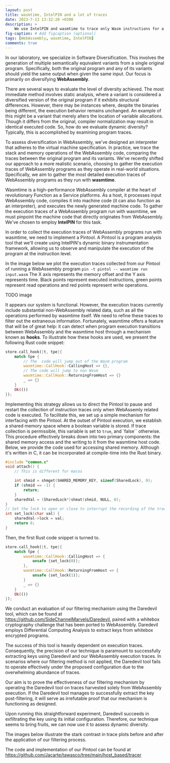 ```yaml
---
layout: post
title: wasmtime, IntelPIN and a lot of traces
date: 2023-7-13 13:32:20 +0300
description: >
    We use IntelPIN and wasmtime to trace only Wasm instructions for a wasmtime execution.
fig-caption: # Add figcaption (optional)
tags: [WebAssembly, wasmtime, IntelPIN]
comments: true
---
```


In our laboratory, we specialize in Software Diversification. This involves the generation of multiple semantically equivalent variants from a single original program. Specifically, both the original program and any of its variants should yield the same output when given the same input. Our focus is primarily on diversifying **WebAssembly**.

There are several ways to evaluate the level of diversity achieved. The most immediate method involves static analysis, where a variant is considered a diversified version of the original program if it exhibits structural differences. However, there may be instances where, despite the binaries being different, the execution behavior remains unchanged. An example of this might be a variant that merely alters the location of variable allocations. Though it differs from the original, compiler normalization may result in identical executed code. So, how do we evaluate dynamic diversity? Typically, this is accomplished by examining program traces.

To assess diversification in WebAssembly, we've designed an interpreter that adheres to the virtual machine specification. In practice, we trace the stack and memory operations of the WebAssembly code, comparing the traces between the original program and its variants. We've recently shifted our approach to a more realistic scenario, choosing to gather the execution traces of WebAssembly programs as they operate in real-world situations. Specifically, we aim to gather the most detailed execution traces of WebAssembly programs as they run with **wasmtime**.

Wasmtime is a high-performance WebAssembly compiler at the heart of revolutionary Function as a Service platforms. As a host, it processes input WebAssembly code, compiles it into machine code (it can also function as an interpreter), and executes the newly generated machine code. To gather the execution traces of a WebAssembly program run with wasmtime, we must pinpoint the machine code that directly originates from WebAssembly. We've chosen to employ **IntelPIN** for this task.

In order to collect the execution traces of WebAssembly programs run with wasmtime, we need to implement a Pintool. A Pintool is a program analysis tool that we'll create using IntelPIN's dynamic binary instrumentation framework, allowing us to observe and manipulate the execution of the program at the instruction level.

In the image below we plot the execution traces collected from our Pintool of running a WebAssembly program `pin -t pintol -- wasmtime run input.wasm`
The X axis represents the memory offset and the Y axis represents time. Black points represent executed instructions, green points represent read operations and red points represent write operations.


TODO image


It appears our system is functional. However, the execution traces currently include substantial non-WebAssembly related data, such as all the operations performed by wasmtime itself.
We need to refine these traces to filter out the extraneous information. Fortunately, wasmtime offers a feature that will be of great help: it can detect when program execution transitions between WebAssembly and the wasmtime host through a mechanism known as **hooks**.
To illustrate how these hooks are used, we present the following Rust code snippet:

```Rust
store.call_hook(|t, tpe|{
    match tpe {
        // The  code will jump out of the Wasm program
        wasmtime::CallHook::CallingHost => {},
        // The code will jump to non Wasm
        wasmtime::CallHook::ReturningFromHost => {}
        _ => {}
    }
    Ok(())
});
```

Implementing this strategy allows us to direct the Pintool to pause and restart the collection of instruction traces only when WebAssemly related code is executed. To facilitate this, we set up a simple mechanism for interfacing with the Pintool. At the outset of Pintool execution, we establish a shared memory space where a boolean variable is stored. If trace collection is permissible, this variable is set to `true`, and `false`` otherwise. This procedure effectively breaks down into two primary components: the shared memory access and the writing to it from the wasmtime host code.
Below, we provide the code used for accessing shared memory. Although it's written in C, it can be incorporated at compile-time into the Rust binary.

```C
#include "common.c"
void attach() {
    // This is different for macos

    int shmid = shmget(SHARED_MEMORY_KEY, sizeof(SharedLock), 0);
    if (shmid == -1) {
        return;
    }
    sharedVal = (SharedLock*)shmat(shmid, NULL, 0);
}
// Set the lock to open or close to interrupt the recording of the traces
int set_lock(char val) {
    sharedVal->lock = val;
    return 0;
}

```

Then, the first Rust code snippet is turned to.

```Rust
store.call_hook(|t, tpe|{
    match tpe {
        wasmtime::CallHook::CallingHost => {
            unsafe {set_lock(0)};
        },
        wasmtime::CallHook::ReturningFromHost => {
            unsafe {set_lock(1)};
        }
        _ => {}
    }
    Ok(())
});
```

We conduct an evaluation of our filtering mechanism using the Daredevil tool, which can be found at https://github.com/SideChannelMarvels/Daredevil, paired with a whitebox cryptography challenge that has been ported to WebAssembly. Daredevil employs Differential Computing Analysis to extract keys from whitebox encrypted programs.

The success of this tool is heavily dependent on execution traces. Consequently, the precision of our technique is paramount to successfully extracting keys using Daredevil and our WebAssembly execution traces. In scenarios where our filtering method is not applied, the Daredevil tool fails to operate effectively under the proposed configuration due to the overwhelming abundance of traces.

Our aim is to prove the effectiveness of our filtering mechanism by operating the Daredevil tool on traces harvested solely from WebAssembly execution. If the Daredevil tool manages to successfully extract the key post-filtering, it will serve as irrefutable proof that our mechanism is functioning as designed.

Upon running this straightforward experiment, Daredevil succeeds in exfiltrating the key using its initial configuration.
Therefore, our technique seems to bring fruits, we can now use it to assess dynamic diversity.

The images below illustrate the stark contrast in trace plots before and after the application of our filtering process.



The code and implementation of our Pintool can be found at https://github.com/Jacarte/tawasco/tree/main/host_based/tracer 